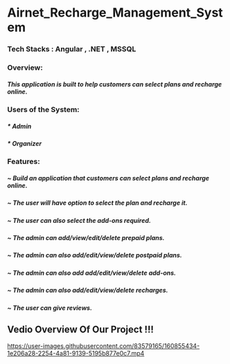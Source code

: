 # Airnet_Recharge_Management_System
### Tech Stacks : Angular , .NET , MSSQL

### Overview: 

##### This application is built to help customers can select plans and recharge online. 

### Users of the System: 

##### * Admin 
##### * Organizer 

### Features: 

#####       ~ Build an application that customers can select plans and recharge online. 
#####       ~ The user will have option to select the plan and recharge it. 
#####       ~ The user can also select the add-ons required. 
#####       ~ The admin can add/view/edit/delete prepaid plans. 
#####       ~ The admin can also add/edit/view/delete postpaid plans. 
#####       ~ The admin can also add add/edit/view/delete add-ons. 
#####       ~ The admin can also add/edit/view/delete recharges. 
#####       ~ The user can give reviews. 

## Vedio Overview Of Our Project !!!


https://user-images.githubusercontent.com/83579165/160855434-1e206a28-2254-4a81-9139-5195b877e0c7.mp4

